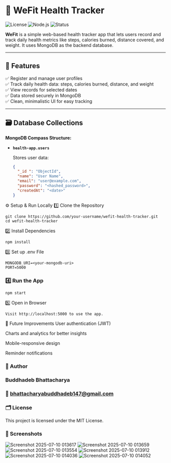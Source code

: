 # 📗 WeFit Health Tracker

![License](https://img.shields.io/badge/License-MIT-green.svg)
![Node.js](https://img.shields.io/badge/Node.js-HealthTracker-brightgreen)
![Status](https://img.shields.io/badge/Status-In%20Progress-yellow)

**WeFit** is a simple web-based health tracker app that lets users record and track daily health metrics like steps, calories burned, distance covered, and weight. It uses MongoDB as the backend database.

---

## 🚀 Features

✅ Register and manage user profiles  
✅ Track daily health data: steps, calories burned, distance, and weight  
✅ View records for selected dates  
✅ Data stored securely in MongoDB  
✅ Clean, minimalistic UI for easy tracking

---

## 🗃️ Database Collections

**MongoDB Compass Structure:**

- **`health-app.users`**

  Stores user data:
  ```json
  {
    "_id ": "ObjectId",
    "name": "User Name",
    "email": "user@example.com",
    "password": "<hashed_password>",
    "createdAt": "<date>"
  }


⚙️ Setup & Run Locally
1️⃣ Clone the Repository
```
git clone https://github.com/your-username/wefit-health-tracker.git
cd wefit-health-tracker
```
2️⃣ Install Dependencies
```
npm install
```
3️⃣ Set up .env File
 ```
MONGODB_URI=<your-mongodb-uri>
PORT=5000
```
### 4️⃣ Run the App
```
npm start
```
5️⃣ Open in Browser
 ```
Visit http://localhost:5000 to use the app.
```
📝 Future Improvements
User authentication (JWT)

Charts and analytics for better insights

Mobile-responsive design

Reminder notifications

### 👤 Author
### Buddhadeb Bhattacharya

### 📧 bhattacharyabuddhadeb147@gmail.com

### 🗂️ License
This project is licensed under the MIT License.

### 📸 Screenshots
![Screenshot 2025-07-10 013617](https://github.com/user-attachments/assets/4436c6e7-e309-4680-a9f1-b884cfc8589a)
![Screenshot 2025-07-10 013659](https://github.com/user-attachments/assets/703af99d-37c0-4d48-af68-db8c324816af)
![Screenshot 2025-07-10 013554](https://github.com/user-attachments/assets/09255331-3173-4500-9f1b-ff331d28526e)
![Screenshot 2025-07-10 013912](https://github.com/user-attachments/assets/e466af73-08b3-43ae-b924-1f594dbab5e4)
![Screenshot 2025-07-10 014036](https://github.com/user-attachments/assets/862cd6ef-c6a4-4b4a-b240-357062a6f5a5)
![Screenshot 2025-07-10 014052](https://github.com/user-attachments/assets/c53b07c8-9fb6-4fb2-b4f5-65a56bfd5f69)
